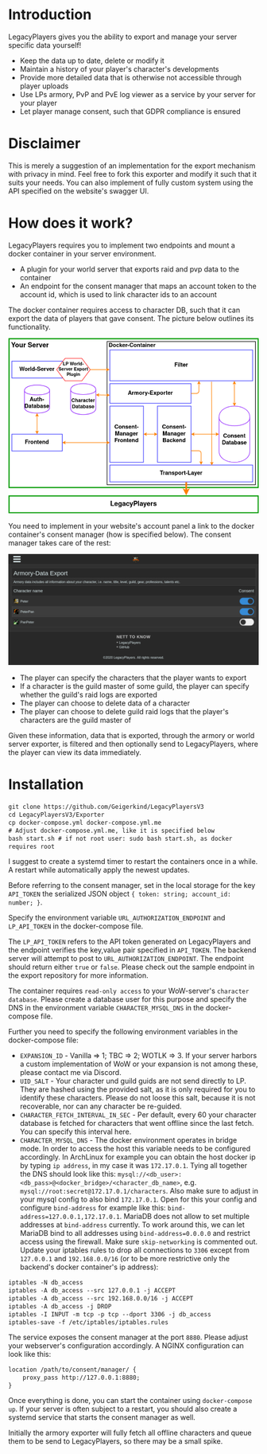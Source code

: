 # Introduction
LegacyPlayers gives you the ability to export and manage your server specific data yourself!
* Keep the data up to date, delete or modify it
* Maintain a history of your player's character's developments
* Provide more detailed data that is otherwise not accessible through player uploads
* Use LPs armory, PvP and PvE log viewer as a service by your server for your player
* Let player manage consent, such that GDPR compliance is ensured

# Disclaimer
This is merely a suggestion  of an implementation for the export mechanism with privacy in mind.
Feel free to fork this exporter and modify it such that it suits your needs. You can also implement
of fully custom system using the API specified on the website's swagger UI.

# How does it work?
LegacyPlayers requires you to implement two endpoints and mount a docker container in your server environment.
* A plugin for your world server that exports raid and pvp data to the container
* An endpoint for the consent manager that maps an account token to the account id, which is used to link
character ids to an account

The docker container requires access to character DB, such that it can export the data of players that gave
consent. The picture below outlines its functionality.

![LP-Export-Functionality](LP-Export-Functionality.png)

You need to implement in your website's account panel a link to the docker container's consent manager
(how is specified below). The consent manager takes care of the rest:  

![ConsentManager](ConsentManager.png)

* The player can specify the characters that the player wants to export
* If a character is the guild master of some guild, the player can specify whether the guild's raid logs are
exported
* The player can choose to delete data of a character
* The player can choose to delete guild raid logs that the player's characters are the guild master of

Given these information, data that is exported, through the armory or world server exporter, is filtered
and then optionally send to LegacyPlayers, where the player can view its data immediately. 

# Installation
```shell script
git clone https://github.com/Geigerkind/LegacyPlayersV3
cd LegacyPlayersV3/Exporter
cp docker-compose.yml docker-compose.yml.me
# Adjust docker-compose.yml.me, like it is specified below
bash start.sh # if not root user: sudo bash start.sh, as docker requires root
```
I suggest to create a systemd timer to restart the containers once in a while. A restart while automatically apply the 
newest updates.

Before referring to the consent manager, set in the local storage for the key `API_TOKEN` the
serialized JSON object `{ token: string; account_id: number; }`.

Specify the environment variable `URL_AUTHORIZATION_ENDPOINT` and `LP_API_TOKEN` in the docker-compose file.

The `LP_API_TOKEN` refers to the API token generated on LegacyPlayers and the endpoint 
verifies the key,value pair specified in `API_TOKEN`. The backend server will attempt to
post to `URL_AUTHORIZATION_ENDPOINT`. The endpoint should return either 
`true` or `false`. Please check out the sample endpoint in the export repository for more 
information.

The container requires `read-only access` to your WoW-server's `character database`. Please 
create a database user for this purpose and specify the DNS in the environment variable 
`CHARACTER_MYSQL_DNS` in the docker-compose file.

Further you need to specify the following environment variables in the docker-compose file:
* `EXPANSION_ID` - Vanilla => 1; TBC => 2; WOTLK => 3. If your server harbors a custom implementation 
of WoW or your expansion is not among these, please contact me via Discord.
* `UID_SALT` - Your character und guild guids are not send directly to LP. They are hashed 
using the provided salt, as it is only required for you to identify these characters. Please 
do not loose this salt, because it is not recoverable, nor can any character be re-guided.
* `CHARACTER_FETCH_INTERVAL_IN_SEC` - Per default, every 60 your character database is fetched 
for characters that went offline since the last fetch. You can specify this interval here.
* `CHARACTER_MYSQL_DNS` - The docker environment operates in bridge mode. In order to access the host 
this variable needs to be configured accordingly. In ArchLinux for example you can obtain the host 
docker ip by typing `ip address`, in my case it was `172.17.0.1`. Tying all together the DNS should look 
like this: `mysql://<db_user>:<db_pass>@<docker_bridge>/<character_db_name>`, e.g. `mysql://root:secret@172.17.0.1/characters`. 
Also make sure to adjust in your mysql config to also bind `172.17.0.1`. Open for this your config and configure 
`bind-address` for example like this: `bind-address=127.0.0.1,172.17.0.1`. MariaDB does not allow to set 
multiple addresses at `bind-address` currently. To work around this, we can let MariaDB bind to all addresses 
using `bind-address=0.0.0.0` and restrict access using the firewall. Make sure `skip-networking` is commented 
out. Update your iptables rules to drop all connections to `3306` except from `127.0.0.1` and `192.168.0.0/16` 
(or to be more restrictive only the backend's docker container's ip address): 
```shell script
iptables -N db_access
iptables -A db_access --src 127.0.0.1 -j ACCEPT
iptables -A db_access --src 192.168.0.0/16 -j ACCEPT
iptables -A db_access -j DROP
iptables -I INPUT -m tcp -p tcp --dport 3306 -j db_access
iptables-save -f /etc/iptables/iptables.rules
```

The service exposes the consent manager at the port `8880`. Please adjust your webserver's 
configuration accordingly. A NGINX configuration can look like this:  
```
location /path/to/consent/manager/ {
    proxy_pass http://127.0.0.1:8880;
}
```

Once everything is done, you can start the container using `docker-compose up`. If your 
server is often subject to a restart, you should also create a systemd service that starts 
the consent manager as well. 

Initially the armory exporter will fully fetch all offline characters and queue them to be 
send to LegacyPlayers, so there may be a small spike. 